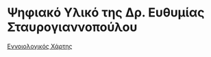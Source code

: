 # Ψηφιακό Υλικό της Δρ. Ευθυμίας Σταυρογιαννοπούλου

[Εννοιολογικός Χάρτης](https://mm.tt/app/map/2674459394?t=DMymjWcP7X)
